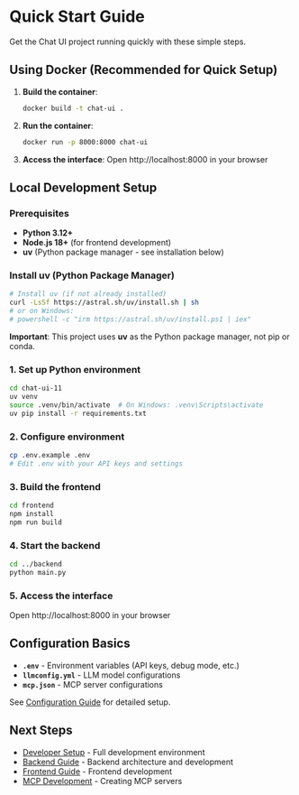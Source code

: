 # Quick Start Guide

Get the Chat UI project running quickly with these simple steps.

## Using Docker (Recommended for Quick Setup)

1. **Build the container**:
   ```bash
   docker build -t chat-ui .
   ```

2. **Run the container**:
   ```bash
   docker run -p 8000:8000 chat-ui
   ```

3. **Access the interface**:
   Open http://localhost:8000 in your browser

## Local Development Setup

### Prerequisites
- **Python 3.12+**
- **Node.js 18+** (for frontend development)
- **uv** (Python package manager - see installation below)

### Install uv (Python Package Manager)
```bash
# Install uv (if not already installed)
curl -LsSf https://astral.sh/uv/install.sh | sh
# or on Windows:
# powershell -c "irm https://astral.sh/uv/install.ps1 | iex"
```

**Important**: This project uses **uv** as the Python package manager, not pip or conda.

### 1. Set up Python environment
```bash
cd chat-ui-11
uv venv
source .venv/bin/activate  # On Windows: .venv\Scripts\activate
uv pip install -r requirements.txt
```

### 2. Configure environment
```bash
cp .env.example .env
# Edit .env with your API keys and settings
```

### 3. Build the frontend
```bash
cd frontend
npm install
npm run build
```

### 4. Start the backend
```bash
cd ../backend
python main.py
```

### 5. Access the interface
Open http://localhost:8000 in your browser

## Configuration Basics

- **`.env`** - Environment variables (API keys, debug mode, etc.)
- **`llmconfig.yml`** - LLM model configurations
- **`mcp.json`** - MCP server configurations

See [Configuration Guide](configuration.md) for detailed setup.

## Next Steps

- [Developer Setup](developer-setup.md) - Full development environment
- [Backend Guide](backend.md) - Backend architecture and development
- [Frontend Guide](frontend.md) - Frontend development
- [MCP Development](mcp-development.md) - Creating MCP servers